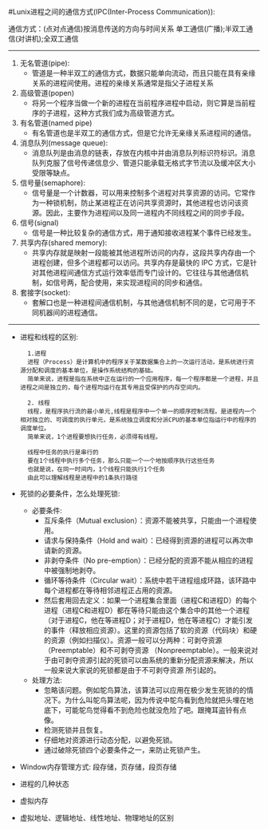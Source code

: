 #Lunix进程之间的通信方式(IPC(Inter-Process Communication)):

通信方式：(点对点通信)按消息传送的方向与时间关系
单工通信(广播);半双工通信(对讲机);全双工通信

***

1. 无名管道(pipe):
	 - 管道是一种半双工的通信方式，数据只能单向流动，而且只能在具有亲缘关系的进程间使用。进程的亲缘关系通常是指父子进程关系
2. 高级管道(popen)
	 - 将另一个程序当做一个新的进程在当前程序进程中启动，则它算是当前程序的子进程，这种方式我们成为高级管道方式。
3. 有名管道(named pipe)
	 - 有名管道也是半双工的通信方式，但是它允许无亲缘关系进程间的通信。
4. 消息队列(message queue):
	 - 消息队列是由消息的链表，存放在内核中并由消息队列标识符标识。消息队列克服了信号传递信息少、管道只能承载无格式字节流以及缓冲区大小受限等缺点。
5. 信号量(semaphore):
	 - 信号量是一个计数器，可以用来控制多个进程对共享资源的访问。它常作为一种锁机制，防止某进程正在访问共享资源时，其他进程也访问该资源。因此，主要作为进程间以及同一进程内不同线程之间的同步手段。
6. 信号(signal)
	 - 信号是一种比较复杂的通信方式，用于通知接收进程某个事件已经发生。
7. 共享内存(shared memory):
	 - 共享内存就是映射一段能被其他进程所访问的内存，这段共享内存由一个进程创建，但多个进程都可以访问。共享内存是最快的 IPC 方式，它是针对其他进程间通信方式运行效率低而专门设计的。它往往与其他通信机制，如信号两，配合使用，来实现进程间的同步和通信。
8. 套接字(socket):
	 -  套解口也是一种进程间通信机制，与其他通信机制不同的是，它可用于不同机器间的进程通信。

***

- 进程和线程的区别:

		1.进程
		进程（Process）是计算机中的程序关于某数据集合上的一次运行活动，是系统进行资源分配和调度的基本单位，是操作系统结构的基础。
		简单来说，进程是指在系统中正在运行的一个应用程序，每一个程序都是一个进程，并且进程之间是独立的，每个进程均运行在其专用且受保护的内存空间内。

		2. 线程
		线程，是程序执行流的最小单元,线程是程序中一个单一的顺序控制流程。是进程内一个相对独立的、可调度的执行单元，是系统独立调度和分派CPU的基本单位指运行中的程序的调度单位。
		简单来说，1个进程要想执行任务，必须得有线程。

		线程中任务的执行是串行的
		要在1个线程中执行多个任务，那么只能一个一个地按顺序执行这些任务
		也就是说，在同一时间内，1个线程只能执行1个任务
		由此可以理解线程是进程中的1条执行路径


- 死锁的必要条件，怎么处理死锁:
	- 必要条件:
		- 互斥条件（Mutual exclusion）：资源不能被共享，只能由一个进程使用。
		- 请求与保持条件（Hold and wait）：已经得到资源的进程可以再次申请新的资源。
		- 非剥夺条件（No pre-emption）：已经分配的资源不能从相应的进程中被强制地剥夺。
		- 循环等待条件（Circular wait）：系统中若干进程组成环路，该环路中每个进程都在等待相邻进程正占用的资源。
		- 然后套用回去定义：如果一个进程集合里面（进程C和进程D）的每个进程（进程C和进程D）都在等待只能由这个集合中的其他一个进程（对于进程C，他在等进程D；对于进程D，他在等进程C）才能引发的事件（释放相应资源）。这里的资源包括了软的资源（代码块）和硬的资源（例如扫描仪）。资源一般可以分两种：可剥夺资源（Preemptable）和不可剥夺资源 （Nonpreemptable）。一般来说对于由可剥夺资源引起的死锁可以由系统的重新分配资源来解决，所以一般来说大家说的死锁都是由于不可剥夺资源 所引起的。
	- 处理方法:
		- 忽略该问题。例如鸵鸟算法，该算法可以应用在极少发生死锁的的情况下。为什么叫鸵鸟算法呢，因为传说中鸵鸟看到危险就把头埋在地底下，可能鸵鸟觉得看不到危险也就没危险了吧。跟掩耳盗铃有点像。
		- 检测死锁并且恢复。
		- 仔细地对资源进行动态分配，以避免死锁。
		- 通过破除死锁四个必要条件之一，来防止死锁产生。

- Window内存管理方式: 段存储，页存储，段页存储

- 进程的几种状态

- 虚拟内存

- 虚拟地址、逻辑地址、线性地址、物理地址的区别